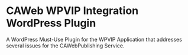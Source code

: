 # CAWeb WPVIP Integration WordPress Plugin
A WordPress Must-Use Plugin for the WPVIP Application that addresses several issues for the CAWebPublishing Service.
